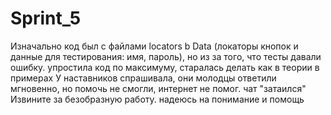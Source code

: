 # Sprint_5
Изначально код был с файлами locators b Data (локаторы кнопок и данные для тестирования: имя, пароль), но из за того, что тесты давали ошибку. упростила код по максимуму, старалась делать как в теории в примерах
У наставников спрашивала, они молодцы ответили мгновенно, но помочь не смогли, интернет не помог. чат "затаился"
Извините за безобразную работу. надеюсь на понимание и помощь


